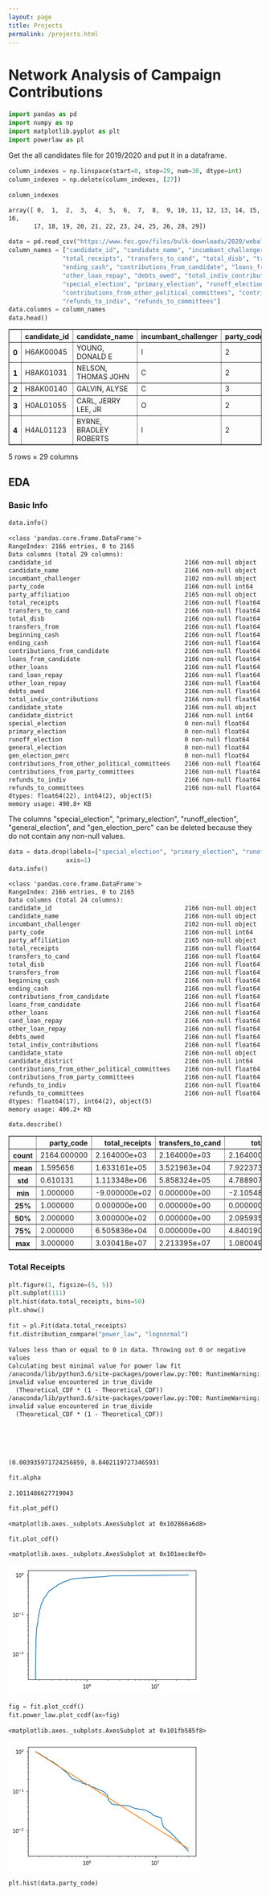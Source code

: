 ```yaml
---
layout: page
title: Projects
permalink: /projects.html
---
```


# Network Analysis of Campaign Contributions

```python
import pandas as pd 
import numpy as np
import matplotlib.pyplot as plt
import powerlaw as pl
```

Get the all candidates file for 2019/2020 and put it in a dataframe.


```python
column_indexes = np.linspace(start=0, stop=29, num=30, dtype=int)
column_indexes = np.delete(column_indexes, [27])
```


```python
column_indexes
```




    array([ 0,  1,  2,  3,  4,  5,  6,  7,  8,  9, 10, 11, 12, 13, 14, 15, 16,
           17, 18, 19, 20, 21, 22, 23, 24, 25, 26, 28, 29])




```python
data = pd.read_csv("https://www.fec.gov/files/bulk-downloads/2020/weball20.zip", delimiter="|", usecols=column_indexes)
column_names = ["candidate_id", "candidate_name", "incumbant_challenger", "party_code", "party_affiliation",
               "total_receipts", "transfers_to_cand", "total_disb", "transfers_from", "beginning_cash",
               "ending_cash", "contributions_from_candidate", "loans_from_candidate", "other_loans", "cand_loan_repay",
               "other_loan_repay", "debts_owed", "total_indiv_contributions", "candidate_state", "candidate_district",
               "special_election", "primary_election", "runoff_election", "general_election", "gen_election_perc",
               "contributions_from_other_political_committees", "contributions_from_party_committees",
               "refunds_to_indiv", "refunds_to_committees"]
data.columns = column_names
data.head()
```




<div>
<style scoped>
    .dataframe tbody tr th:only-of-type {
        vertical-align: middle;
    }

    .dataframe tbody tr th {
        vertical-align: top;
    }

    .dataframe thead th {
        text-align: right;
    }
</style>
<table border="1" class="dataframe">
  <thead>
    <tr style="text-align: right;">
      <th></th>
      <th>candidate_id</th>
      <th>candidate_name</th>
      <th>incumbant_challenger</th>
      <th>party_code</th>
      <th>party_affiliation</th>
      <th>total_receipts</th>
      <th>transfers_to_cand</th>
      <th>total_disb</th>
      <th>transfers_from</th>
      <th>beginning_cash</th>
      <th>...</th>
      <th>candidate_district</th>
      <th>special_election</th>
      <th>primary_election</th>
      <th>runoff_election</th>
      <th>general_election</th>
      <th>gen_election_perc</th>
      <th>contributions_from_other_political_committees</th>
      <th>contributions_from_party_committees</th>
      <th>refunds_to_indiv</th>
      <th>refunds_to_committees</th>
    </tr>
  </thead>
  <tbody>
    <tr>
      <th>0</th>
      <td>H6AK00045</td>
      <td>YOUNG, DONALD E</td>
      <td>I</td>
      <td>2</td>
      <td>REP</td>
      <td>186229.32</td>
      <td>71528.54</td>
      <td>48528.63</td>
      <td>0.00</td>
      <td>116720.12</td>
      <td>...</td>
      <td>0</td>
      <td>NaN</td>
      <td>NaN</td>
      <td>NaN</td>
      <td>NaN</td>
      <td>NaN</td>
      <td>58500.0</td>
      <td>0.0</td>
      <td>0.0</td>
      <td>0.0</td>
    </tr>
    <tr>
      <th>1</th>
      <td>H8AK01031</td>
      <td>NELSON, THOMAS JOHN</td>
      <td>C</td>
      <td>2</td>
      <td>REP</td>
      <td>0.00</td>
      <td>0.00</td>
      <td>466.51</td>
      <td>0.00</td>
      <td>466.51</td>
      <td>...</td>
      <td>0</td>
      <td>NaN</td>
      <td>NaN</td>
      <td>NaN</td>
      <td>NaN</td>
      <td>NaN</td>
      <td>0.0</td>
      <td>0.0</td>
      <td>0.0</td>
      <td>0.0</td>
    </tr>
    <tr>
      <th>2</th>
      <td>H8AK00140</td>
      <td>GALVIN, ALYSE</td>
      <td>C</td>
      <td>3</td>
      <td>IND</td>
      <td>30376.65</td>
      <td>0.00</td>
      <td>9095.03</td>
      <td>0.00</td>
      <td>6245.09</td>
      <td>...</td>
      <td>0</td>
      <td>NaN</td>
      <td>NaN</td>
      <td>NaN</td>
      <td>NaN</td>
      <td>NaN</td>
      <td>0.0</td>
      <td>0.0</td>
      <td>0.0</td>
      <td>0.0</td>
    </tr>
    <tr>
      <th>3</th>
      <td>H0AL01055</td>
      <td>CARL, JERRY LEE, JR</td>
      <td>O</td>
      <td>2</td>
      <td>REP</td>
      <td>387592.00</td>
      <td>0.00</td>
      <td>7528.45</td>
      <td>0.00</td>
      <td>0.00</td>
      <td>...</td>
      <td>1</td>
      <td>NaN</td>
      <td>NaN</td>
      <td>NaN</td>
      <td>NaN</td>
      <td>NaN</td>
      <td>2700.0</td>
      <td>0.0</td>
      <td>0.0</td>
      <td>0.0</td>
    </tr>
    <tr>
      <th>4</th>
      <td>H4AL01123</td>
      <td>BYRNE, BRADLEY ROBERTS</td>
      <td>I</td>
      <td>2</td>
      <td>REP</td>
      <td>544643.34</td>
      <td>19259.14</td>
      <td>1619368.36</td>
      <td>1504815.73</td>
      <td>1074725.02</td>
      <td>...</td>
      <td>1</td>
      <td>NaN</td>
      <td>NaN</td>
      <td>NaN</td>
      <td>NaN</td>
      <td>NaN</td>
      <td>464813.2</td>
      <td>0.0</td>
      <td>0.0</td>
      <td>2500.0</td>
    </tr>
  </tbody>
</table>
<p>5 rows × 29 columns</p>
</div>



## EDA

### Basic Info


```python
data.info()
```

    <class 'pandas.core.frame.DataFrame'>
    RangeIndex: 2166 entries, 0 to 2165
    Data columns (total 29 columns):
    candidate_id                                     2166 non-null object
    candidate_name                                   2166 non-null object
    incumbant_challenger                             2102 non-null object
    party_code                                       2166 non-null int64
    party_affiliation                                2165 non-null object
    total_receipts                                   2166 non-null float64
    transfers_to_cand                                2166 non-null float64
    total_disb                                       2166 non-null float64
    transfers_from                                   2166 non-null float64
    beginning_cash                                   2166 non-null float64
    ending_cash                                      2166 non-null float64
    contributions_from_candidate                     2166 non-null float64
    loans_from_candidate                             2166 non-null float64
    other_loans                                      2166 non-null float64
    cand_loan_repay                                  2166 non-null float64
    other_loan_repay                                 2166 non-null float64
    debts_owed                                       2166 non-null float64
    total_indiv_contributions                        2166 non-null float64
    candidate_state                                  2166 non-null object
    candidate_district                               2166 non-null int64
    special_election                                 0 non-null float64
    primary_election                                 0 non-null float64
    runoff_election                                  0 non-null float64
    general_election                                 0 non-null float64
    gen_election_perc                                0 non-null float64
    contributions_from_other_political_committees    2166 non-null float64
    contributions_from_party_committees              2166 non-null float64
    refunds_to_indiv                                 2166 non-null float64
    refunds_to_committees                            2166 non-null float64
    dtypes: float64(22), int64(2), object(5)
    memory usage: 490.8+ KB


The columns "special_election", "primary_election", "runoff_election", "general_election", and "gen_election_perc" can be deleted because they do not contain any non-null values.


```python
data = data.drop(labels=["special_election", "primary_election", "runoff_election", "general_election", "gen_election_perc"],
                axis=1)
data.info()
```

    <class 'pandas.core.frame.DataFrame'>
    RangeIndex: 2166 entries, 0 to 2165
    Data columns (total 24 columns):
    candidate_id                                     2166 non-null object
    candidate_name                                   2166 non-null object
    incumbant_challenger                             2102 non-null object
    party_code                                       2166 non-null int64
    party_affiliation                                2165 non-null object
    total_receipts                                   2166 non-null float64
    transfers_to_cand                                2166 non-null float64
    total_disb                                       2166 non-null float64
    transfers_from                                   2166 non-null float64
    beginning_cash                                   2166 non-null float64
    ending_cash                                      2166 non-null float64
    contributions_from_candidate                     2166 non-null float64
    loans_from_candidate                             2166 non-null float64
    other_loans                                      2166 non-null float64
    cand_loan_repay                                  2166 non-null float64
    other_loan_repay                                 2166 non-null float64
    debts_owed                                       2166 non-null float64
    total_indiv_contributions                        2166 non-null float64
    candidate_state                                  2166 non-null object
    candidate_district                               2166 non-null int64
    contributions_from_other_political_committees    2166 non-null float64
    contributions_from_party_committees              2166 non-null float64
    refunds_to_indiv                                 2166 non-null float64
    refunds_to_committees                            2166 non-null float64
    dtypes: float64(17), int64(2), object(5)
    memory usage: 406.2+ KB



```python
data.describe()
```




<div>
<style scoped>
    .dataframe tbody tr th:only-of-type {
        vertical-align: middle;
    }

    .dataframe tbody tr th {
        vertical-align: top;
    }

    .dataframe thead th {
        text-align: right;
    }
</style>
<table border="1" class="dataframe">
  <thead>
    <tr style="text-align: right;">
      <th></th>
      <th>party_code</th>
      <th>total_receipts</th>
      <th>transfers_to_cand</th>
      <th>total_disb</th>
      <th>transfers_from</th>
      <th>beginning_cash</th>
      <th>ending_cash</th>
      <th>contributions_from_candidate</th>
      <th>loans_from_candidate</th>
      <th>other_loans</th>
      <th>cand_loan_repay</th>
      <th>other_loan_repay</th>
      <th>debts_owed</th>
      <th>total_indiv_contributions</th>
      <th>candidate_district</th>
      <th>contributions_from_other_political_committees</th>
      <th>contributions_from_party_committees</th>
      <th>refunds_to_indiv</th>
      <th>refunds_to_committees</th>
    </tr>
  </thead>
  <tbody>
    <tr>
      <th>count</th>
      <td>2164.000000</td>
      <td>2.164000e+03</td>
      <td>2.164000e+03</td>
      <td>2.164000e+03</td>
      <td>2.164000e+03</td>
      <td>2.164000e+03</td>
      <td>2.164000e+03</td>
      <td>2164.000000</td>
      <td>2.164000e+03</td>
      <td>2164.000000</td>
      <td>2164.000000</td>
      <td>2164.000000</td>
      <td>2.164000e+03</td>
      <td>2.164000e+03</td>
      <td>2164.000000</td>
      <td>2164.000000</td>
      <td>2164.000000</td>
      <td>2.164000e+03</td>
      <td>2164.000000</td>
    </tr>
    <tr>
      <th>mean</th>
      <td>1.595656</td>
      <td>1.633161e+05</td>
      <td>3.521963e+04</td>
      <td>7.922373e+04</td>
      <td>1.723647e+04</td>
      <td>2.718607e+05</td>
      <td>3.559541e+05</td>
      <td>723.769644</td>
      <td>1.236781e+04</td>
      <td>104.345148</td>
      <td>1008.671567</td>
      <td>28.992380</td>
      <td>8.481910e+04</td>
      <td>8.705646e+04</td>
      <td>8.328558</td>
      <td>24063.974875</td>
      <td>25.768521</td>
      <td>1.621854e+03</td>
      <td>165.725037</td>
    </tr>
    <tr>
      <th>std</th>
      <td>0.610131</td>
      <td>1.113348e+06</td>
      <td>5.858324e+05</td>
      <td>4.788907e+05</td>
      <td>3.332413e+05</td>
      <td>9.699501e+05</td>
      <td>1.397306e+06</td>
      <td>9315.156410</td>
      <td>3.559533e+05</td>
      <td>4332.556855</td>
      <td>11178.293660</td>
      <td>840.878511</td>
      <td>6.387014e+05</td>
      <td>6.236569e+05</td>
      <td>10.734113</td>
      <td>66236.356204</td>
      <td>327.953980</td>
      <td>2.385406e+04</td>
      <td>2152.631797</td>
    </tr>
    <tr>
      <th>min</th>
      <td>1.000000</td>
      <td>-9.000000e+02</td>
      <td>0.000000e+00</td>
      <td>-2.105481e+04</td>
      <td>0.000000e+00</td>
      <td>-4.170781e+04</td>
      <td>-4.187281e+04</td>
      <td>0.000000</td>
      <td>0.000000e+00</td>
      <td>0.000000</td>
      <td>0.000000</td>
      <td>0.000000</td>
      <td>-6.000000e+00</td>
      <td>-9.000000e+02</td>
      <td>0.000000</td>
      <td>0.000000</td>
      <td>0.000000</td>
      <td>-4.150600e+04</td>
      <td>-3000.000000</td>
    </tr>
    <tr>
      <th>25%</th>
      <td>1.000000</td>
      <td>0.000000e+00</td>
      <td>0.000000e+00</td>
      <td>0.000000e+00</td>
      <td>0.000000e+00</td>
      <td>7.002000e+01</td>
      <td>6.349750e+01</td>
      <td>0.000000</td>
      <td>0.000000e+00</td>
      <td>0.000000</td>
      <td>0.000000</td>
      <td>0.000000</td>
      <td>0.000000e+00</td>
      <td>0.000000e+00</td>
      <td>1.000000</td>
      <td>0.000000</td>
      <td>0.000000</td>
      <td>0.000000e+00</td>
      <td>0.000000</td>
    </tr>
    <tr>
      <th>50%</th>
      <td>2.000000</td>
      <td>3.000000e+02</td>
      <td>0.000000e+00</td>
      <td>2.095935e+03</td>
      <td>0.000000e+00</td>
      <td>4.972250e+03</td>
      <td>4.983180e+03</td>
      <td>0.000000</td>
      <td>0.000000e+00</td>
      <td>0.000000</td>
      <td>0.000000</td>
      <td>0.000000</td>
      <td>0.000000e+00</td>
      <td>0.000000e+00</td>
      <td>4.000000</td>
      <td>0.000000</td>
      <td>0.000000</td>
      <td>0.000000e+00</td>
      <td>0.000000</td>
    </tr>
    <tr>
      <th>75%</th>
      <td>2.000000</td>
      <td>6.505836e+04</td>
      <td>0.000000e+00</td>
      <td>4.840190e+04</td>
      <td>0.000000e+00</td>
      <td>1.033310e+05</td>
      <td>2.055099e+05</td>
      <td>0.000000</td>
      <td>0.000000e+00</td>
      <td>0.000000</td>
      <td>0.000000</td>
      <td>0.000000</td>
      <td>2.634605e+04</td>
      <td>1.757931e+04</td>
      <td>11.000000</td>
      <td>3500.000000</td>
      <td>0.000000</td>
      <td>0.000000e+00</td>
      <td>0.000000</td>
    </tr>
    <tr>
      <th>max</th>
      <td>3.000000</td>
      <td>3.030418e+07</td>
      <td>2.213395e+07</td>
      <td>1.080049e+07</td>
      <td>1.041500e+07</td>
      <td>1.929290e+07</td>
      <td>4.076219e+07</td>
      <td>250000.000000</td>
      <td>1.170000e+07</td>
      <td>200000.000000</td>
      <td>250000.000000</td>
      <td>37154.820000</td>
      <td>1.744325e+07</td>
      <td>1.818630e+07</td>
      <td>53.000000</td>
      <td>694283.000000</td>
      <td>6250.000000</td>
      <td>1.047184e+06</td>
      <td>62300.000000</td>
    </tr>
  </tbody>
</table>
</div>



### Total Receipts


```python
plt.figure(1, figsize=(5, 5))
plt.subplot(111)
plt.hist(data.total_receipts, bins=50)
plt.show()
```


```python
fit = pl.Fit(data.total_receipts)
fit.distribution_compare("power_law", "lognormal")
```

    Values less than or equal to 0 in data. Throwing out 0 or negative values
    Calculating best minimal value for power law fit
    /anaconda/lib/python3.6/site-packages/powerlaw.py:700: RuntimeWarning: invalid value encountered in true_divide
      (Theoretical_CDF * (1 - Theoretical_CDF))
    /anaconda/lib/python3.6/site-packages/powerlaw.py:700: RuntimeWarning: invalid value encountered in true_divide
      (Theoretical_CDF * (1 - Theoretical_CDF))





    (0.003935971724256859, 0.8402119727346593)




```python
fit.alpha
```




    2.1011486627719043




```python
fit.plot_pdf()
```




    <matplotlib.axes._subplots.AxesSubplot at 0x102866a6d8>




```python
fit.plot_cdf()
```




    <matplotlib.axes._subplots.AxesSubplot at 0x101eec8ef0>




![png](All_Candidates_Data_Analysis_files/All_Candidates_Data_Analysis_16_1.png)



```python
fig = fit.plot_ccdf()
fit.power_law.plot_ccdf(ax=fig)
```




    <matplotlib.axes._subplots.AxesSubplot at 0x101fb585f8>




![png](All_Candidates_Data_Analysis_files/All_Candidates_Data_Analysis_17_1.png)



```python
plt.hist(data.party_code)
```
